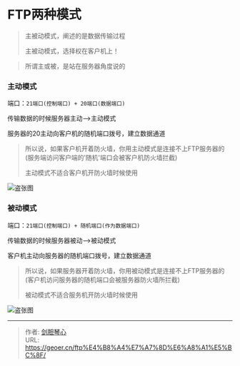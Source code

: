 # FTP两种模式




> 主被动模式，阐述的是数据传输过程
>
> 主被动模式，选择权在客户机上！

> 所谓主或被，是站在服务器角度说的



### 主动模式

端口：`21端口(控制端口) + 20端口(数据端口)`

传输数据的时候服务器主动-->主动模式

服务器的20主动向客户机的随机端口拨号，建立数据通道



> 所以说，如果客户机开着防火墙，你用主动模式是连接不上FTP服务器的(服务端访问客户端的'随机'端口会被客户机防火墙拦截)
>
> 主动模式不适合客户机开防火墙时候使用



<img src="http://image.xpshuai.cn/%E4%B8%BB%E5%8A%A8%E6%A8%A1%E5%BC%8Fftp.jpg" alt="盗张图"></img>





### 被动模式

端口：`21端口(控制端口) + 随机端口(作为数据端口)`

传输数据的时候服务器被动-->被动模式

客户机主动向服务器的随机端口拨号，建立数据通道



> 所以说，如果服务器开着防火墙，你用被动模式是连接不上FTP服务器的(客户机访问服务器的随机端口会被服务器防火墙所拦截)
>
> 被动模式不适合服务机开防火墙时候使用



<img src="http://image.xpshuai.cn/%E8%A2%AB%E5%8A%A8%E6%A8%A1%E5%BC%8Fftp.jpg" alt="盗张图"></img>

---

> 作者: [剑胆琴心](http://geoer.cn)  
> URL: https://geoer.cn/ftp%E4%B8%A4%E7%A7%8D%E6%A8%A1%E5%BC%8F/  

